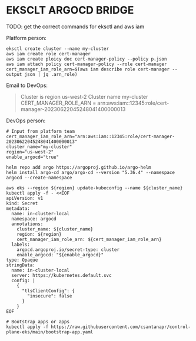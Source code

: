 # EKSCLT ARGOCD BRIDGE

TODO: get the correct commands for eksctl and aws iam

Platform person:
```
eksctl create cluster --name my-cluster
aws iam create role cert-manager
aws iam create ploicy doc cert-manager-policy --policy p.json
aws iam attach policy cert-manager-policy --role cert-manager
cert_manager_iam_role_arn=$(aws iam describe role cert-manager --output json | jq .arn_role)
```


Email to DevOps:
>Cluster is region us-west-2
Cluster name my-cluster
CERT_MANAGER_ROLE_ARN = arn:aws:iam::12345:role/cert-manager-20230622045248041400000013

DevOps person:
```
# Input from platform team
cert_manager_iam_role_arn="arn:aws:iam::12345:role/cert-manager-20230622045248041400000013"
cluster_name="my-cluster"
region="us-west-2"
enable_argocd="true"

helm repo add argo https://argoproj.github.io/argo-helm
helm install argo-cd argo/argo-cd --version "5.36.4" --namespace argocd --create-namespace

aws eks --region ${region} update-kubeconfig --name ${cluster_name}
kubectl apply -f - <<EOF
apiVersion: v1
kind: Secret
metadata:
  name: in-cluster-local
  namespace: argocd
  annotations:
    cluster_name: ${cluster_name}
    region: ${region}
    cert_manager_iam_role_arn: ${cert_manager_iam_role_arn}
  labels:
    argocd.argoproj.io/secret-type: cluster
    enable_argocd: "${enable_argocd}"
type: Opaque
stringData:
  name: in-cluster-local
  server: https://kubernetes.default.svc
  config: |
    {
      "tlsClientConfig": {
        "insecure": false
      }
    }
EOF

# Bootstrap apps or apps
kubectl apply -f https://raw.githubusercontent.com/csantanapr/control-plane-eks/main/bootstrap-app.yaml


